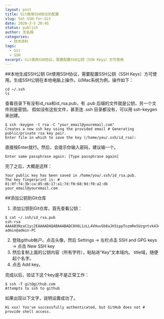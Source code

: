 ```yaml
---
layout: post
title: Git使用SSH协议的配置
slug: Set-SSH-for-Git
date: 2020-3-5 20:45
status: publish
author: 无名烟
categories: 
  - 技术资料
tags: 
  - Git
  - SSH
excerpt: Git使用SSH协议，需要配置SSH公钥（SSH Keys）方可使用
---
```


##本地生成SSH公钥
Git使用SSH协议，需要配置SSH公钥（SSH Keys）方可使用。生成SSH公钥在本地电脑上操作。以Mac系统为例，操作如下：
```
cd ~/.ssh
ls
```
查看目录下有没有id_rsa和id_rsa.pub，有 .pub 后缀的文件就是公钥，另一个文件则是密钥。
假如没有这些文件，甚至连 .ssh 目录都没有，可以用 ssh-keygen 来创建。
```
$ ssh -keygen -t rsa -C "your_email@youremail.com"
Creates a new ssh key using the provided email # Generating public/private rsa key pair.
Enter file in which to save the key (/home/you/.ssh/id_rsa):
```
直接按Enter就行。然后，会提示你输入密码，建议输一个。
```
Enter same passphrase again: [Type passphrase again]
```
完了之后，大概是这样：
```
Your public key has been saved in /home/you/.ssh/id_rsa.pub.
The key fingerprint is: # 01:0f:f4:3b:ca:85:d6:17:a1:7d:f0:68:9d:f0:a2:db your_email@youremail.com
```

##添加公钥到Git仓库
1. 添加公钥到Git仓库，首先查看公钥：
```
$ cat ~/.ssh/id_rsa.pub
ssh-rsa AAAAB3NzaC1yc2EAAAADAQABAAABAQC0X6L1zLL4VHuvGb8aJH3ippTozmReSUzgntvk434aJ/v7kOdJ/MTyBlWXFCR+HAo3FXRitBqxiX1nKhXpHAZsMciLq8vR3c8E7CjZN733f5AL8uEYJA+YZevY5UCvEg+umT7PHghKYaJwaCxV7sjYP7Z6V79OMCEAGDNXC26IBMdMgOluQjp6o6j2KAdtRBdCDS/QIU5THQDxJ9lBXjk1fiq9tITo/aXBvjZeD+gH/Apkh/0GbO8VQLiYYmNfqqAHHeXdltORn8N7C9lOa/UW3KM7QdXo6J0GFlBVQeTE/IGqhMS5PMln3 admin@admin-PC
```

2. 登陆github帐户。点击头像，然后 Settings -> 左栏点击 SSH and GPG keys -> 点击 New SSH key
3. 然后复制上面的公钥内容（所有字符），粘贴进“Key”文本域内。 title域，随便起个名字。
4. 点击 Add key。

完成以后，验证下这个key是不是正常工作：
```
$ ssh -T git@github.com
Attempts to ssh to github
```

如果出现以下文字，说明设置成功了。
```
Hi xxx! You've successfully authenticated, but GitHub does not # provide shell access.
```

